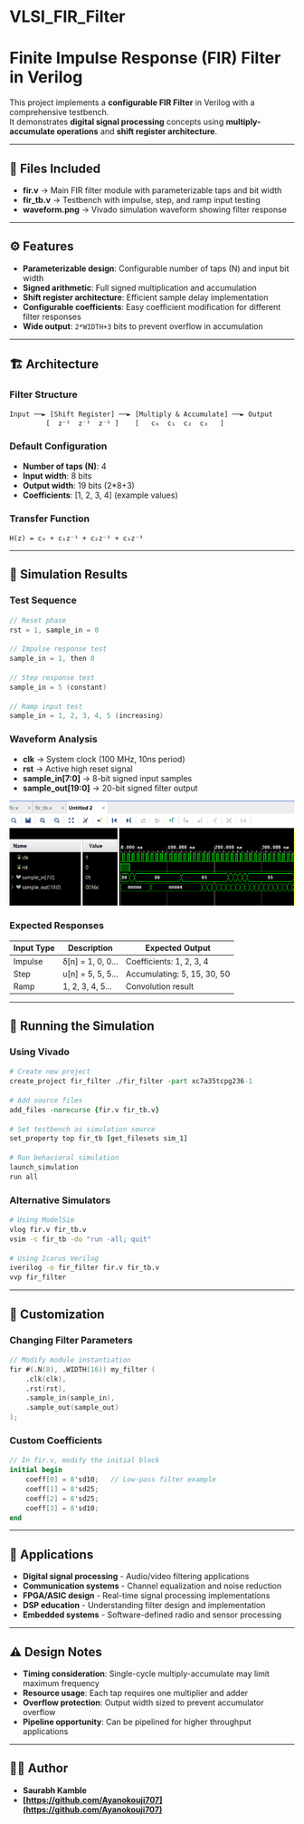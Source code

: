 # VLSI_FIR_Filter
# Finite Impulse Response (FIR) Filter in Verilog
This project implements a **configurable FIR Filter** in Verilog with a comprehensive testbench.  
It demonstrates **digital signal processing** concepts using **multiply-accumulate operations** and **shift register architecture**.

---

## 📂 Files Included
- **fir.v** → Main FIR filter module with parameterizable taps and bit width  
- **fir_tb.v** → Testbench with impulse, step, and ramp input testing  
- **waveform.png** → Vivado simulation waveform showing filter response  

---

## ⚙️ Features
- **Parameterizable design**: Configurable number of taps (N) and input bit width  
- **Signed arithmetic**: Full signed multiplication and accumulation  
- **Shift register architecture**: Efficient sample delay implementation  
- **Configurable coefficients**: Easy coefficient modification for different filter responses  
- **Wide output**: `2*WIDTH+3` bits to prevent overflow in accumulation  

---

## 🏗️ Architecture

### Filter Structure
```
Input ──► [Shift Register] ──► [Multiply & Accumulate] ──► Output
         [  z⁻¹  z⁻¹  z⁻¹ ]    [   c₀  c₁  c₂  c₃   ]
```

### Default Configuration
- **Number of taps (N)**: 4
- **Input width**: 8 bits  
- **Output width**: 19 bits (2*8+3)
- **Coefficients**: [1, 2, 3, 4] (example values)

### Transfer Function
```
H(z) = c₀ + c₁z⁻¹ + c₂z⁻² + c₃z⁻³
```

---

## 📝 Simulation Results

### Test Sequence
```verilog
// Reset phase
rst = 1, sample_in = 0

// Impulse response test  
sample_in = 1, then 0

// Step response test
sample_in = 5 (constant)

// Ramp input test
sample_in = 1, 2, 3, 4, 5 (increasing)
```

### Waveform Analysis
- **clk** → System clock (100 MHz, 10ns period)
- **rst** → Active high reset signal  
- **sample_in[7:0]** → 8-bit signed input samples
- **sample_out[19:0]** → 20-bit signed filter output

![Waveform](waveform.png)

### Expected Responses
| Input Type | Description | Expected Output |
|------------|-------------|-----------------|
| Impulse | δ[n] = 1, 0, 0... | Coefficients: 1, 2, 3, 4 |
| Step | u[n] = 5, 5, 5... | Accumulating: 5, 15, 30, 50 |
| Ramp | 1, 2, 3, 4, 5... | Convolution result |

---

## 🚀 Running the Simulation

### Using Vivado
```tcl
# Create new project
create_project fir_filter ./fir_filter -part xc7a35tcpg236-1

# Add source files
add_files -norecurse {fir.v fir_tb.v}

# Set testbench as simulation source
set_property top fir_tb [get_filesets sim_1]

# Run behavioral simulation
launch_simulation
run all
```

### Alternative Simulators
```bash
# Using ModelSim
vlog fir.v fir_tb.v
vsim -c fir_tb -do "run -all; quit"

# Using Icarus Verilog  
iverilog -o fir_filter fir.v fir_tb.v
vvp fir_filter
```

---

## 🔧 Customization

### Changing Filter Parameters
```verilog
// Modify module instantiation
fir #(.N(8), .WIDTH(16)) my_filter (
    .clk(clk),
    .rst(rst), 
    .sample_in(sample_in),
    .sample_out(sample_out)
);
```

### Custom Coefficients
```verilog
// In fir.v, modify the initial block
initial begin
    coeff[0] = 8'sd10;   // Low-pass filter example
    coeff[1] = 8'sd25;
    coeff[2] = 8'sd25; 
    coeff[3] = 8'sd10;
end
```

---

## 📌 Applications
- **Digital signal processing** - Audio/video filtering applications
- **Communication systems** - Channel equalization and noise reduction  
- **FPGA/ASIC design** - Real-time signal processing implementations
- **DSP education** - Understanding filter design and implementation
- **Embedded systems** - Software-defined radio and sensor processing

---

## ⚠️ Design Notes
- **Timing consideration**: Single-cycle multiply-accumulate may limit maximum frequency
- **Resource usage**: Each tap requires one multiplier and adder
- **Overflow protection**: Output width sized to prevent accumulator overflow
- **Pipeline opportunity**: Can be pipelined for higher throughput applications

---

## 🧑‍💻 Author
- **Saurabh Kamble**  
- **[https://github.com/Ayanokouji707](https://github.com/Ayanokouji707)**
